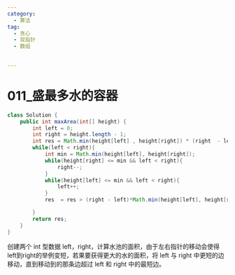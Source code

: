 ```yaml
---
category: 
  - 算法
tag: 
  - 贪心
  - 双指针
  - 数组

 
---
```


# 011_盛最多水的容器

<Badge text="中等" type="warning" vertical="middle" />

```java
class Solution {
    public int maxArea(int[] height) {
        int left = 0;
        int right = height.length - 1;
        int res = Math.min(height[left] , height[right]) * (right  - left);
        while(left < right){
            int min = Math.min(height[left], height[right]);
            while(height[right] <= min && left < right){
                right--;
            }
            while(height[left] <= min && left < right){
                left++;
            }
            res  = res > (right - left)*Math.min(height[left], height[right]) ? res : (right - left)*Math.min(height[left], height[right]);

        }
        return res;
    }
}
```

创建两个 int 型数据 left，right，计算水池的面积，由于左右指针的移动会使得left到right的举例变短，若果要获得更大的水的面积，将 left 与 right 中更短的边移动，直到移动到的那条边超过 left 和 right 中的最短边。